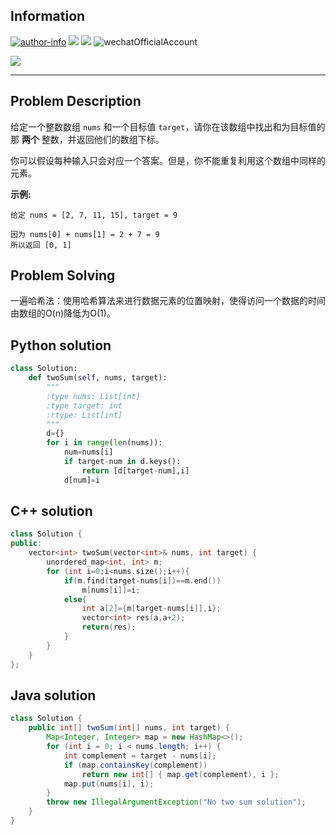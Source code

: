 ## Information

[![author-info](https://img.shields.io/badge/Author-yooongchun-yellowgreen.svg)](http://www.yooongchun.com) [![](https://img.shields.io/badge/Email-yooongchun%40foxmail.com-brightgreen.svg)]() [![](https://img.shields.io/badge/Wechat-18217235290-blue.svg)]() ![wechatOfficialAccount](https://img.shields.io/badge/WechatOfficialAccount-yooongchuncabin-yellow.svg) 

[![](https://fanyuzone.oss-cn-beijing.aliyuncs.com/image/WechatOfficialAccount_small.jpg)]()

---

## Problem Description

给定一个整数数组 `nums` 和一个目标值 `target`，请你在该数组中找出和为目标值的那 **两个** 整数，并返回他们的数组下标。

你可以假设每种输入只会对应一个答案。但是，你不能重复利用这个数组中同样的元素。

**示例:**

```
给定 nums = [2, 7, 11, 15], target = 9

因为 nums[0] + nums[1] = 2 + 7 = 9
所以返回 [0, 1]
```

## Problem Solving

一遍哈希法：使用哈希算法来进行数据元素的位置映射，使得访问一个数据的时间由数组的O(n)降低为O(1)。

## Python solution

```python
class Solution:
    def twoSum(self, nums, target):
        """
        :type nums: List[int]
        :type target: int
        :rtype: List[int]
        """
        d={}
        for i in range(len(nums)):
            num=nums[i]
            if target-num in d.keys():
                return [d[target-num],i]
            d[num]=i
```

## C++ solution

```c++
class Solution {
public:
    vector<int> twoSum(vector<int>& nums, int target) {
        unordered_map<int, int> m;
        for (int i=0;i<nums.size();i++){
		    if(m.find(target-nums[i])==m.end())
                m[nums[i]]=i;
            else{
                int a[2]={m[target-nums[i]],i};
                vector<int> res(a,a+2);
                return(res);
            }
        }
    }
};
```

## Java solution

```java
class Solution {
    public int[] twoSum(int[] nums, int target) {
        Map<Integer, Integer> map = new HashMap<>();
        for (int i = 0; i < nums.length; i++) {
            int complement = target - nums[i];
            if (map.containsKey(complement))
                return new int[] { map.get(complement), i };
            map.put(nums[i], i);
        }
        throw new IllegalArgumentException("No two sum solution");
    }
}
```

